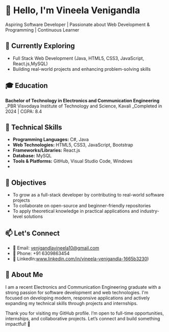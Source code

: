 # 👋 Hello, I'm Vineela Venigandla

Aspiring Software Developer | Passionate about Web Development & Programming | Continuous Learner

## 🌱 Currently Exploring
- Full Stack Web Development (Java, HTML5, CSS3, JavaScript, React.js,MySQL)
- Building real-world projects and enhancing problem-solving skills
  
## 🎓 Education
**Bachelor of Technology in Electronics and Communication Engineering**  
_PBR Visvodaya Institute of Technology and Science, Kavali
_Completed in 2024 | CGPA: 8.4

## 🧠 Technical Skills
- **Programming Languages:** C#, Java  
- **Web Technologies:** HTML5, CSS3, JavaScript, Bootstrap  
- **Frameworks/Libraries:** React.js  
- **Database:** MySQL  
- **Tools & Platforms:** GitHub, Visual Studio Code, Windows
- 
## 🎯 Objectives
- To grow as a full-stack developer by contributing to real-world software projects  
- To collaborate on open-source and beginner-friendly repositories  
- To apply theoretical knowledge in practical applications and industry-level solutions

## 📫 Let's Connect
- 📧 Email: venigandlavineela10@gmail.com  
- 📱 Phone: +91 6309863454  
- 💼 LinkedIn:www.linkedin.com/in/vineela-venigandla-1665b3230)

## 📝 About Me
I am a recent Electronics and Communication Engineering graduate with a strong passion for software development and web technologies. I'm focused on developing modern, responsive applications and actively expanding my technical skills through projects and internships.

Thank you for visiting my GitHub profile. I’m open to full-time opportunities, internships, and collaborative projects. Let’s connect and build something impactful! 🚀

